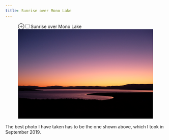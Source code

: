 ```yaml
---
title: Sunrise over Mono Lake
---
```


<figure>
    <label for="outside-ankara" class="margin-toggle">&#8853;</label><input type="checkbox" id="outside-ankara" class="margin-toggle"/><span class="marginnote">Sunrise over Mono Lake</span>
    <img src="/images/DSCF5365.jpg" alt="" />
</figure>

The best photo I have taken has to be the one shown above, which I took in September 2019.
